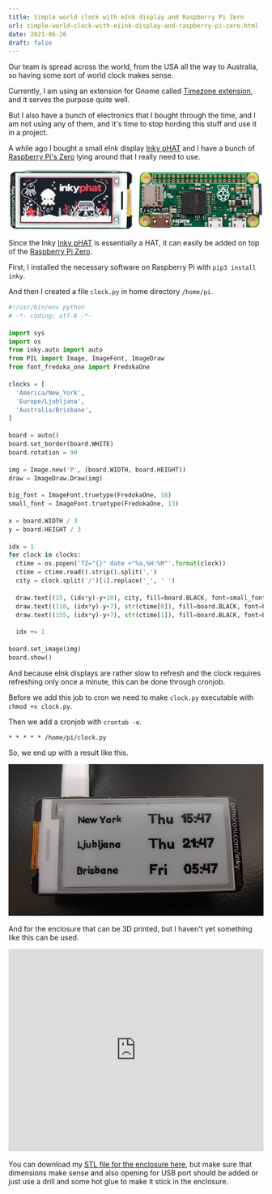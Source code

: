 ```yaml
---
title: Simple world clock with eInk display and Raspberry Pi Zero
url: simple-world-clock-with-eiink-display-and-raspberry-pi-zero.html
date: 2021-06-26
draft: false
---
```


Our team is spread across the world, from the USA all the way to Australia, so having some sort of world clock makes sense.

Currently, I am using an extension for Gnome called [Timezone extension](https://extensions.gnome.org/extension/2657/timezones-extension/), and it serves the purpose quite well.

But I also have a bunch of electronics that I bought through the time, and I am not using any of them, and it's time to stop hording this stuff and use it in a project.

A while ago I bought a small eInk display [Inky pHAT](https://shop.pimoroni.com/products/inky-phat?variant=12549254217811) and I have a bunch of [Raspberry Pi's Zero](https://www.raspberrypi.org/products/raspberry-pi-zero/) lying around that I really need to use.

![Inky pHAT, Raspberry Pi Zero](/assets/world-clock/hardware.jpg)

Since the Inky [Inky pHAT](https://shop.pimoroni.com/products/inky-phat?variant=12549254217811) is essentially a HAT, it can easily be added on top of the [Raspberry Pi Zero](https://www.raspberrypi.org/products/raspberry-pi-zero/).

First, I installed the necessary software on Raspberry Pi with `pip3 install inky`.

And then I created a file `clock.py` in home directory `/home/pi`.

```python
#!/usr/bin/env python
# -*- coding: utf-8 -*-

import sys
import os
from inky.auto import auto
from PIL import Image, ImageFont, ImageDraw
from font_fredoka_one import FredokaOne

clocks = [
  'America/New_York',
  'Europe/Ljubljana',
  'Australia/Brisbane',
]

board = auto()
board.set_border(board.WHITE)
board.rotation = 90

img = Image.new('P', (board.WIDTH, board.HEIGHT))
draw = ImageDraw.Draw(img)

big_font = ImageFont.truetype(FredokaOne, 18)
small_font = ImageFont.truetype(FredokaOne, 13)

x = board.WIDTH / 3
y = board.HEIGHT / 3

idx = 1
for clock in clocks:
  ctime = os.popen('TZ="{}" date +"%a,%H:%M"'.format(clock))
  ctime = ctime.read().strip().split(',')
  city = clock.split('/')[1].replace('_', ' ')

  draw.text((15, (idx*y)-y+10), city, fill=board.BLACK, font=small_font)
  draw.text((110, (idx*y)-y+7), str(ctime[0]), fill=board.BLACK, font=big_font)
  draw.text((155, (idx*y)-y+7), str(ctime[1]), fill=board.BLACK, font=big_font)

  idx += 1

board.set_image(img)
board.show()
```

And because eInk displays are rather slow to refresh and the clock requires refreshing only once a minute, this can be done through cronjob.

Before we add this job to cron we need to make `clock.py` executable with `chmod +x clock.py`.

Then we add a cronjob with `crontab -e`.

```
* * * * * /home/pi/clock.py
```

So, we end up with a result like this.

![World Clock](/assets/world-clock/world-clock.jpg)

And for the enclosure that can be 3D printed, but I haven't yet something like this can be used.

<iframe id="vs_iframe" src="https://www.viewstl.com/?embedded&url=https%3A%2F%2Fmitjafelicijan.com%2Fassets%2Fworld-clock%2Fenclosure.stl&color=gray&bgcolor=white&edges=no&orientation=front&noborder=no" style="border:0;margin:0;width:100%;height:400px;"></iframe>

You can download my [STL file for the enclosure here](/assets/world-clock/enclosure.stl), but make sure that dimensions make sense and also opening for USB port should be added or just use a drill and some hot glue to make it stick in the enclosure.
